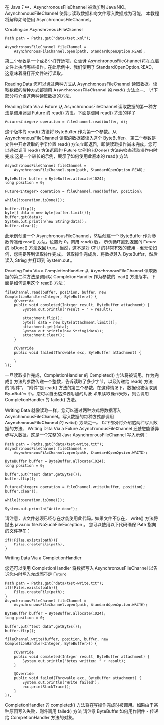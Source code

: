 在 Java 7 中，AsynchronousFileChannel 被添加到 Java NIO。 AsynchronousFileChannel 使异步读取数据和向文件写入数据成为可能。
本教程将解释如何使用 AsynchronousFileChannel。

Creating an AsynchronousFileChannel

```
Path path = Paths.get("data/test.xml");

AsynchronousFileChannel fileChannel =
    AsynchronousFileChannel.open(path, StandardOpenOption.READ);
```
第二个参数是一个或多个打开选项，它告诉 AsynchronousFileChannel 将在底层文件上执行哪些操作。在此示例中，我们使用了 StandardOpenOption.READ，
这意味着将打开文件进行读取。

Reading Data
您可以通过两种方式从 AsynchronousFileChannel 读取数据。读取数据的每种方式都调用 AsynchronousFileChannel 的 read() 方法之一。
以下部分将介绍这两种读取数据的方法。

Reading Data Via a Future
从 AsynchronousFileChannel 读取数据的第一种方法是调用返回 Future 的 read() 方法。下面是调用 read() 方法的样子

```
Future<Integer> operation = fileChannel.read(buffer, 0);
```
这个版本的 read() 方法将 ByteBuffer 作为第一个参数。从 AsynchronousFileChannel 读取的数据被读入这个 ByteBuffer。
  第二个参数是文件中开始读取的字节位置
read() 方法立即返回，即使读取操作尚未完成。您可以通过调用 read() 方法返回的 Future 实例的 isDone() 方法来检查读取操作何时完成
这是一个较长的示例，展示了如何使用此版本的 read() 方法  

```
AsynchronousFileChannel fileChannel = 
    AsynchronousFileChannel.open(path, StandardOpenOption.READ);

ByteBuffer buffer = ByteBuffer.allocate(1024);
long position = 0;

Future<Integer> operation = fileChannel.read(buffer, position);

while(!operation.isDone());

buffer.flip();
byte[] data = new byte[buffer.limit()];
buffer.get(data);
System.out.println(new String(data));
buffer.clear();
```
此示例创建一个 AsynchronousFileChannel，然后创建一个 ByteBuffer 作为参数传递给 read() 方法，位置为 0。调用 read() 后，
示例循环直到返回的 Future 的 isDone() 方法返回 true。当然，这不是对 CPU 的非常有效的使用 - 但无论如何，您需要等到读取操作完成。
读取操作完成后，将数据读入 ByteBuffer，然后读入 String 并打印到 System.out 。

Reading Data Via a CompletionHandler
从 AsynchronousFileChannel 读取数据的第二种方法是调用以 CompletionHandler 作为参数的 read() 方法版本。下面是如何调用这个 read() 方法：

```
fileChannel.read(buffer, position, buffer, new CompletionHandler<Integer, ByteBuffer>() {
    @Override
    public void completed(Integer result, ByteBuffer attachment) {
        System.out.println("result = " + result);

        attachment.flip();
        byte[] data = new byte[attachment.limit()];
        attachment.get(data);
        System.out.println(new String(data));
        attachment.clear();
    }

    @Override
    public void failed(Throwable exc, ByteBuffer attachment) {

    }
});
```
一旦读取操作完成，CompletionHandler 的 Completed() 方法将被调用。作为完成() 方法的参数传递一个整数，告诉读取了多少字节，以及传递给 read() 方法的“附件”。
 “附件”是 read() 方法的第三个参数。在这种情况下，数据也被读取到 ByteBuffer 中。您可以自由选择要附加的对象
 如果读取操作失败，则会调用 CompletionHandler 的 failed() 方法。

Writing Data
就像读取一样，您可以通过两种方式将数据写入 AsynchronousFileChannel。写入数据的每种方式都调用 AsynchronousFileChannel 的 write() 方法之一。
以下部分将介绍这两种写入数据的方法。 
 Writing Data Via a Future
 AsynchronousFileChannel 还使您能够异步写入数据。这是一个完整的 Java AsynchronousFileChannel 写入示例：

```
Path path = Paths.get("data/test-write.txt");
AsynchronousFileChannel fileChannel = 
    AsynchronousFileChannel.open(path, StandardOpenOption.WRITE);

ByteBuffer buffer = ByteBuffer.allocate(1024);
long position = 0;

buffer.put("test data".getBytes());
buffer.flip();

Future<Integer> operation = fileChannel.write(buffer, position);
buffer.clear();

while(!operation.isDone());

System.out.println("Write done");
```
请注意，该文件必须已经存在才能使用此代码。如果文件不存在， write() 方法将抛出 java.nio.file.NoSuchFileException 。
您可以使用以下代码确保 Path 指向的文件存在：

```
if(!Files.exists(path)){
    Files.createFile(path);
}
```

Writing Data Via a CompletionHandler

您还可以使用 CompletionHandler 将数据写入 AsynchronousFileChannel 以告诉您何时写入完成而不是 Future

```
Path path = Paths.get("data/test-write.txt");
if(!Files.exists(path)){
    Files.createFile(path);
}
AsynchronousFileChannel fileChannel = 
    AsynchronousFileChannel.open(path, StandardOpenOption.WRITE);

ByteBuffer buffer = ByteBuffer.allocate(1024);
long position = 0;

buffer.put("test data".getBytes());
buffer.flip();

fileChannel.write(buffer, position, buffer, new CompletionHandler<Integer, ByteBuffer>() {

    @Override
    public void completed(Integer result, ByteBuffer attachment) {
        System.out.println("bytes written: " + result);
    }

    @Override
    public void failed(Throwable exc, ByteBuffer attachment) {
        System.out.println("Write failed");
        exc.printStackTrace();
    }
});
```
CompletionHandler 的 completed() 方法将在写操作完成时被调用。如果由于某种原因写入失败，则将调用 failed() 方法
请注意 ByteBuffer 如何用作附件 - 传递给 CompletionHandler 方法的对象。